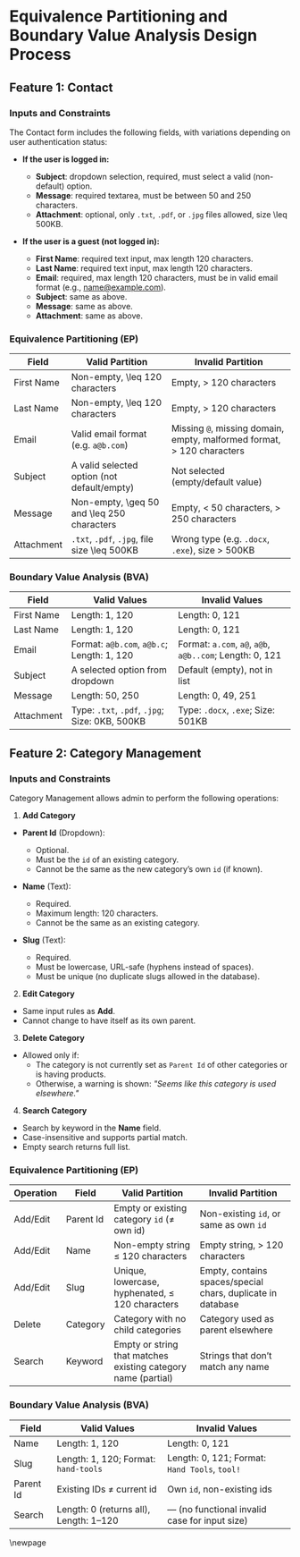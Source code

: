 # Equivalence Partitioning and Boundary Value Analysis Design Process

## Feature 1: Contact

### Inputs and Constraints

The Contact form includes the following fields, with variations depending on user authentication status:

- **If the user is logged in:**
  - **Subject**: dropdown selection, required, must select a valid (non-default) option.
  - **Message**: required textarea, must be between 50 and 250 characters.
  - **Attachment**: optional, only `.txt`, `.pdf`, or `.jpg` files allowed, size \leq 500KB.

- **If the user is a guest (not logged in):**
  - **First Name**: required text input, max length 120 characters.
  - **Last Name**: required text input, max length 120 characters.
  - **Email**: required, max length 120 characters, must be in valid email format (e.g., name@example.com).
  - **Subject**: same as above.
  - **Message**: same as above.
  - **Attachment**: same as above.

### Equivalence Partitioning (EP)

| Field      | Valid Partition                                       | Invalid Partition                                      |
|---------------------|----------------------------------------------|--------------------------------------------------------|
| First Name | Non-empty, \leq 120 characters                           | Empty, > 120 characters                                |
| Last Name  | Non-empty, \leq 120 characters                           | Empty, > 120 characters                                |
| Email      | Valid email format (e.g. `a@b.com`)                   | Missing `@`, missing domain, empty, malformed format, > 120 characters   |
| Subject    | A valid selected option (not default/empty)           | Not selected (empty/default value)                     |
| Message    | Non-empty, \geq 50 and \leq 250 characters                  | Empty, < 50 characters, > 250 characters               |
| Attachment | `.txt`, `.pdf`, `.jpg`, file size \leq 500KB             | Wrong type (e.g. `.docx`, `.exe`), size > 500KB        |

### Boundary Value Analysis (BVA)

| Field      | Valid Values                                   | Invalid Values                       |
| -------------- | ---------------------------------------------- | ------------------------------------ |
| First Name | Length: 1, 120                                 | Length: 0, 121                       |
| Last Name  | Length: 1, 120                                 | Length: 0, 121                       |
| Email      | Format: `a@b.com`, `a@b.c`; Length: 1, 120                     | Format: `a.com`, `a@`, `a@b`, `a@b..com`; Length: 0, 121 |
| Subject    | A selected option from dropdown                | Default (empty), not in list         |
| Message    | Length: 50, 250                                | Length: 0, 49, 251                   |
| Attachment | Type: `.txt`, `.pdf`, `.jpg`; Size: 0KB, 500KB | Type: `.docx`, `.exe`; Size: 501KB   |

## Feature 2: Category Management

### Inputs and Constraints

Category Management allows admin to perform the following operations:

1. **Add Category**

- **Parent Id** (Dropdown):
  - Optional.
  - Must be the `id` of an existing category.
  - Cannot be the same as the new category’s own `id` (if known).
  
- **Name** (Text):
  - Required.
  - Maximum length: 120 characters.
  - Cannot be the same as an existing category.

- **Slug** (Text):
  - Required.
  - Must be lowercase, URL-safe (hyphens instead of spaces).
  - Must be unique (no duplicate slugs allowed in the database).

2. **Edit Category**

- Same input rules as **Add**.
- Cannot change to have itself as its own parent.

3. **Delete Category**

- Allowed only if:
  - The category is not currently set as `Parent Id` of other categories or is having products.
  - Otherwise, a warning is shown: *"Seems like this category is used elsewhere."*

4. **Search Category**

- Search by keyword in the **Name** field.
- Case-insensitive and supports partial match.
- Empty search returns full list.

### Equivalence Partitioning (EP)

| Operation | Field     | Valid Partition                                               | Invalid Partition                                           |
| -------------- | -------------- | ------------------------------------------------------------- | ----------------------------------------------------------- |
| Add/Edit  | Parent Id | Empty or existing category `id` (≠ own id)                    | Non-existing `id`, or same as own `id`                      |
| Add/Edit  | Name      | Non-empty string ≤ 120 characters                             | Empty string, > 120 characters                              |
| Add/Edit  | Slug      | Unique, lowercase, hyphenated, ≤ 120 characters               | Empty, contains spaces/special chars, duplicate in database |
| Delete    | Category  | Category with no child categories                             | Category used as parent elsewhere                           |
| Search    | Keyword   | Empty or string that matches existing category name (partial) | Strings that don’t match any name                           |

### Boundary Value Analysis (BVA)

| Field     | Valid Values                           | Invalid Values                                |
| -------------- | -------------------------------------- | --------------------------------------------- |
| Name      | Length: 1, 120                         | Length: 0, 121                                |
| Slug      | Length: 1, 120; Format: `hand-tools`   | Length: 0, 121; Format: `Hand Tools`, `tool!` |
| Parent Id | Existing IDs ≠ current id              | Own `id`, non-existing ids                    |
| Search    | Length: 0 (returns all), Length: 1–120 | — (no functional invalid case for input size) |

\newpage
